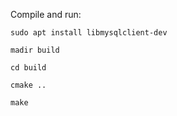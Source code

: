Compile and run:  

`sudo apt install libmysqlclient-dev`

`madir build`  

`cd build`  

`cmake ..`  

`make`  

